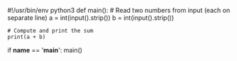 #!/usr/bin/env python3
def main():
    # Read two numbers from input (each on separate line)
    a = int(input().strip())
    b = int(input().strip())
    
    # Compute and print the sum
    print(a + b)

if __name__ == '__main__':
    main()